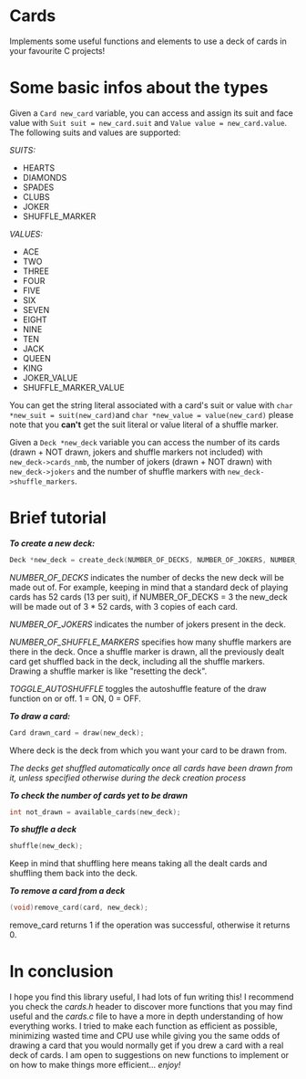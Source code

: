 # Cards

Implements some useful functions and elements to use a deck of cards in your favourite C projects!

# Some basic infos about the types

Given a ```Card new_card``` variable, you can access and assign its suit and face value with ```Suit suit = new_card.suit``` and ```Value value = new_card.value```. The following suits and values are supported:

_SUITS:_
- HEARTS
- DIAMONDS
- SPADES
- CLUBS
- JOKER
- SHUFFLE_MARKER

_VALUES:_
- ACE
- TWO
- THREE
- FOUR
- FIVE
- SIX
- SEVEN
- EIGHT
- NINE
- TEN
- JACK
- QUEEN
- KING
- JOKER_VALUE
- SHUFFLE_MARKER_VALUE

You can get the string literal associated with a card's suit or value with ```char *new_suit = suit(new_card)```and ```char *new_value = value(new_card)``` please note that you **can't** get the suit literal or value literal of a shuffle marker.

Given a ```Deck *new_deck``` variable you can access the number of its cards (drawn + NOT drawn, jokers and shuffle markers not included) with ```new_deck->cards_nmb```, the number of jokers (drawn + NOT drawn) with ```new_deck->jokers``` and the number of shuffle markers with ```new_deck->shuffle_markers```.

# Brief tutorial

**_To create a new deck:_**

```c
Deck *new_deck = create_deck(NUMBER_OF_DECKS, NUMBER_OF_JOKERS, NUMBER_OF_SHUFFLE_MARKERS, TOGGLE_AUTOSHUFFLE);
```
_NUMBER_OF_DECKS_ indicates the number of decks the new deck will be made out of. For example, keeping in mind that a standard deck of playing cards has 52 cards (13 per suit), if NUMBER_OF_DECKS = 3 the new_deck will be made out of 3 * 52 cards, with 3 copies of each card.

_NUMBER_OF_JOKERS_ indicates the number of jokers present in the deck.

_NUMBER_OF_SHUFFLE_MARKERS_ specifies how many shuffle markers are there in the deck. Once a shuffle marker is drawn, all the previously dealt card get shuffled back in the deck, including all the shuffle markers. Drawing a shuffle marker is like "resetting the deck".

_TOGGLE_AUTOSHUFFLE_ toggles the autoshuffle feature of the draw function on or off. 1 = ON, 0 = OFF.

**_To draw a card:_**

```c
Card drawn_card = draw(new_deck);
```

Where deck is the deck from which you want your card to be drawn from.

_The decks get shuffled automatically once all cards have been drawn from it, unless specified otherwise during the deck creation process_

**_To check the number of cards yet to be drawn_**

```c
int not_drawn = available_cards(new_deck);
```

**_To shuffle a deck_**

```c
shuffle(new_deck);
```

Keep in mind that shuffling here means taking all the dealt cards and shuffling them back into the deck.

**_To remove a card from a deck_**

```c
(void)remove_card(card, new_deck);
```

remove_card returns 1 if the operation was successful, otherwise it returns 0.

# In conclusion

I hope you find this library useful, I had lots of fun writing this! I recommend you check the _cards.h_ header to discover more functions that you may find useful and the _cards.c_ file to have a more in depth understanding of how everything works. I tried to make each function as efficient as possible, minimizing wasted time and CPU use while giving you the same odds of drawing a card that you would normally get if you drew a card with a real deck of cards.  I am open to suggestions on new functions to implement or on how to make things more efficient... _enjoy!_
